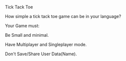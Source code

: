 Tick Tack Toe

How simple a tick tack toe game can be in your language?

Your Game must:

  Be Small and minimal.
  
  Have Multiplayer and Singleplayer mode.
  
  Don't Save/Share User Data(Name).
